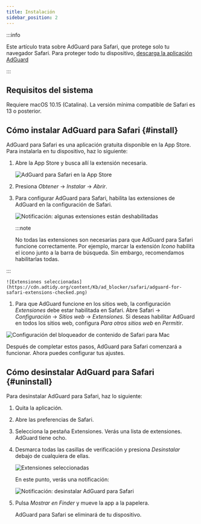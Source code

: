 ```yaml
---
title: Instalación
sidebar_position: 2
---
```


:::info

Este artículo trata sobre AdGuard para Safari, que protege solo tu navegador Safari. Para proteger todo tu dispositivo, [descarga la aplicación AdGuard](https://agrd.io/download-kb-adblock)

:::

## Requisitos del sistema

Requiere macOS 10.15 (Catalina). La versión mínima compatible de Safari es 13 o posterior.

## Cómo instalar AdGuard para Safari {#install}

AdGuard para Safari es una aplicación gratuita disponible en la App Store. Para instalarla en tu dispositivo, haz lo siguiente:

1. Abre la App Store y busca allí la extensión necesaria.

    ![AdGuard para Safari en la App Store](https://cdn.adtidy.org/content/Kb/ad_blocker/safari/adguard-for-safari-app-store.png)

1. Presiona *Obtener* → *Instalar* → *Abrir*.

1. Para configurar AdGuard para Safari, habilita las extensiones de AdGuard en la configuración de Safari.

    ![Notificación: algunas extensiones están deshabilitadas](https://cdn.adtidy.org/content/Kb/ad_blocker/safari/adguard-for-safari-notification.png)

    :::note

    No todas las extensiones son necesarias para que AdGuard para Safari funcione correctamente. Por ejemplo, marcar la extensión *Icono* habilita el icono junto a la barra de búsqueda. Sin embargo, recomendamos habilitarlas todas.


:::

    ![Extensiones seleccionadas](https://cdn.adtidy.org/content/Kb/ad_blocker/safari/adguard-for-safari-extensions-checked.png)

1. Para que AdGuard funcione en los sitios web, la configuración *Extensiones* debe estar habilitada en Safari. Abre Safari → *Configuración* → *Sitios web* → *Extensiones*. Si deseas habilitar AdGuard en todos los sitios web, configura *Para otros sitios web* en *Permitir*.

![Configuración del bloqueador de contenido de Safari para Mac](https://cdn.adtidy.org/content/Kb/ad_blocker/safari/macos_extensions.png)
<!-- adguard-for-safari-content-blocker-setting-macos.png -->

Después de completar estos pasos, AdGuard para Safari comenzará a funcionar. Ahora puedes configurar tus ajustes.

## Cómo desinstalar AdGuard para Safari {#uninstall}

Para desinstalar AdGuard para Safari, haz lo siguiente:

1. Quita la aplicación.

1. Abre las preferencias de Safari.

1. Selecciona la pestaña Extensiones. Verás una lista de extensiones. AdGuard tiene ocho.

1. Desmarca todas las casillas de verificación y presiona *Desinstalar* debajo de cualquiera de ellas.

    ![Extensiones seleccionadas](https://cdn.adtidy.org/public/Adguard/kb/installation/Safari/extensionschecked.png)

    En este punto, verás una notificación:

    ![Notificación: desinstalar AdGuard para Safari](https://cdn.adtidy.org/public/Adguard/kb/installation/Safari/showinfinder.png)

1. Pulsa *Mostrar en Finder* y mueve la app a la papelera.

    AdGuard para Safari se eliminará de tu dispositivo.
